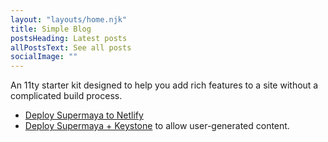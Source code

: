 ```yaml
---
layout: "layouts/home.njk"
title: Simple Blog
postsHeading: Latest posts
allPostsText: See all posts
socialImage: ""
---
```


An 11ty starter kit designed to help you add rich features to a site without a complicated build process.

<ul>
    <li>
        <a href="https://app.netlify.com/start/deploy?repository=https://github.com/MadeByMike/supermaya">Deploy Supermaya to Netlify</a>
    </li>
    <li>
        <a href="https://heroku.com/deploy?template=https://github.com/MadeByMike/keystone-jamstack-plus">Deploy Supermaya + Keystone</a> to allow user-generated content.
    </li>
</ul>
